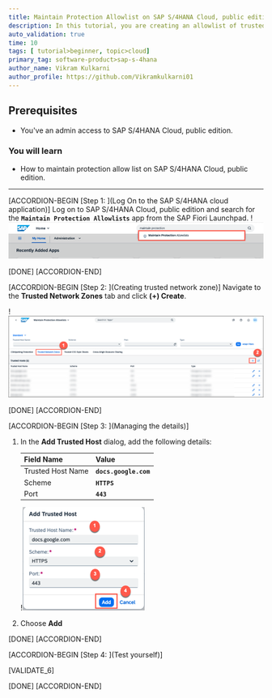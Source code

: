 ```yaml
---
title: Maintain Protection Allowlist on SAP S/4HANA Cloud, public edition
description: In this tutorial, you are creating an allowlist of trusted hosts.
auto_validation: true
time: 10
tags: [ tutorial>beginner, topic>cloud]
primary_tag: software-product>sap-s-4hana
author_name: Vikram Kulkarni
author_profile: https://github.com/Vikramkulkarni01
---
```


## Prerequisites
 - You've an admin access to SAP S/4HANA Cloud, public edition.

### You will learn
- How to maintain protection allow list on SAP S/4HANA Cloud, public edition.

---

[ACCORDION-BEGIN [Step 1: ](Log On to the SAP S/4HANA cloud application)]
  Log on to SAP S/4HANA Cloud, public edition and search for the **`Maintain Protection Allowlists`** app from the SAP Fiori Launchpad.
  !![LogonScreenApp](MaintainProtectionAllowlistApp.png)

[DONE]
[ACCORDION-END]


[ACCORDION-BEGIN [Step 2: ](Creating trusted network zone)]
  Navigate to the **Trusted Network Zones** tab and click **(+) Create**.

   !![TrustedNetworkzone](TrustedNetworkzone.png)

[DONE]
[ACCORDION-END]


[ACCORDION-BEGIN [Step 3: ](Managing the details)]
1. In the **Add Trusted Host** dialog, add the following details:

    |  Field Name     | Value
    |  :------------- | :-------------
    |  Trusted Host Name | **`docs.google.com`**
    |  Scheme | **`HTTPS`**
    |  Port | **`443`**

      !![AddTrustedHostpage](AddTrustedHostpage.png)

2. Choose **Add**


[DONE]
[ACCORDION-END]


[ACCORDION-BEGIN [Step 4: ](Test yourself)]

  [VALIDATE_6]

[DONE]
[ACCORDION-END]
